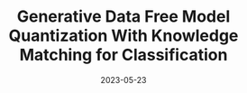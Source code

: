 ---
title: "Generative Data Free Model Quantization With Knowledge Matching for Classification"
collection:  journals
permalink: /publication/Generative_data
date: 2023-05-23
year: "2023"
venue: " TCSVT"
city: 
state: ""
thumbnail: "Generative_data.png"
teaser : 
authors: "Shoukai Xu, Shuhai Zhang, Jing Liu, Bohan Zhuang, Yaowei Wang, Mingkui Tan"
bibtex: Generative_data.txt
uri: Generative_data.pdf
arxiv: 
project: 
source: https://github.com/ZSHsh98/KMDFQ
poster:
data:
---